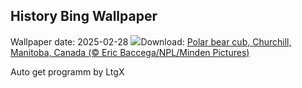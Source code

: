 ## History Bing Wallpaper
Wallpaper date: 2025-02-28
![](https://www.bing.com/th?id=OHR.PolarCub_EN-CA8015894762_UHD.jpg&w=1000)Download: [Polar bear cub, Churchill, Manitoba, Canada (© Eric Baccega/NPL/Minden Pictures)](https://www.bing.com/th?id=OHR.PolarCub_EN-CA8015894762_UHD.jpg)

Auto get programm by LtgX
